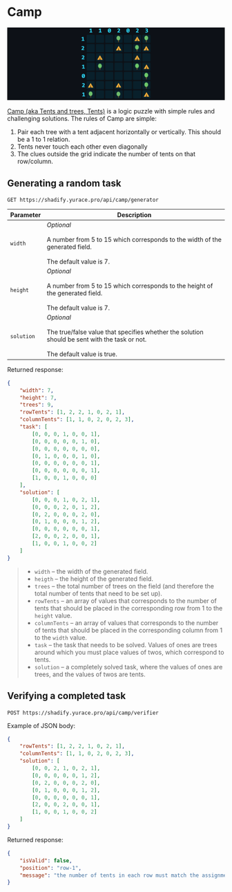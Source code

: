 # Camp

<p align="center"><img src="../images/camp.png" alt="Camp"/></p>

[Camp (aka Tents and trees, Tents)](https://www.chiark.greenend.org.uk/~sgtatham/puzzles/js/tents.html) is a logic puzzle with simple rules and challenging solutions. The rules of Camp are simple:

1. Pair each tree with a tent adjacent horizontally or vertically. This should be a 1 to 1 relation.
2. Tents never touch each other even diagonally
3. The clues outside the grid indicate the number of tents on that row/column.

## Generating a random task

```nginx
GET https://shadify.yurace.pro/api/camp/generator
```

| Parameter  | Description                                                                                                                                           |
| ---------- | ----------------------------------------------------------------------------------------------------------------------------------------------------- |
| `width`    | _Optional_ <br><br> A number from 5 to 15 which corresponds to the width of the generated field. <br><br> The default value is 7.                     |
| `height`   | _Optional_ <br><br> A number from 5 to 15 which corresponds to the height of the generated field. <br><br> The default value is 7.                    |
| `solution` | _Optional_ <br><br> The true/false value that specifies whether the solution should be sent with the task or not. <br><br> The default value is true. |

Returned response:

```json
{
    "width": 7,
    "height": 7,
    "trees": 9,
    "rowTents": [1, 2, 2, 1, 0, 2, 1],
    "columnTents": [1, 1, 0, 2, 0, 2, 3],
    "task": [
        [0, 0, 0, 1, 0, 0, 1],
        [0, 0, 0, 0, 0, 1, 0],
        [0, 0, 0, 0, 0, 0, 0],
        [0, 1, 0, 0, 0, 1, 0],
        [0, 0, 0, 0, 0, 0, 1],
        [0, 0, 0, 0, 0, 0, 1],
        [1, 0, 0, 1, 0, 0, 0]
    ],
    "solution": [
        [0, 0, 0, 1, 0, 2, 1],
        [0, 0, 0, 2, 0, 1, 2],
        [0, 2, 0, 0, 0, 2, 0],
        [0, 1, 0, 0, 0, 1, 2],
        [0, 0, 0, 0, 0, 0, 1],
        [2, 0, 0, 2, 0, 0, 1],
        [1, 0, 0, 1, 0, 0, 2]
    ]
}
```

> -   `width` – the width of the generated field. <br>
> -   `heigth` – the height of the generated field.
> -   `trees` – the total number of trees on the field (and therefore the total number of tents that need to be set up). <br>
> -   `rowTents` – an array of values that corresponds to the number of tents that should be placed in the corresponding row from 1 to the `height` value. <br>
> -   `columnTents` – an array of values that corresponds to the number of tents that should be placed in the corresponding column from 1 to the `width` value. <br>
> -   `task` – the task that needs to be solved. Values of ones are trees around which you must place values of twos, which correspond to tents. <br>
> -   `solution` – a completely solved task, where the values of ones are trees, and the values of twos are tents.

## Verifying a completed task

```nginx
POST https://shadify.yurace.pro/api/camp/verifier
```

Example of JSON body:

```json
{
    "rowTents": [1, 2, 2, 1, 0, 2, 1],
    "columnTents": [1, 1, 0, 2, 0, 2, 3],
    "solution": [
        [0, 0, 2, 1, 0, 2, 1],
        [0, 0, 0, 0, 0, 1, 2],
        [0, 2, 0, 0, 0, 2, 0],
        [0, 1, 0, 0, 0, 1, 2],
        [0, 0, 0, 0, 0, 0, 1],
        [2, 0, 0, 2, 0, 0, 1],
        [1, 0, 0, 1, 0, 0, 2]
    ]
}
```

Returned response:

```json
{
    "isValid": false,
    "position": "row-1",
    "message": "the number of tents in each row must match the assignment"
}
```
